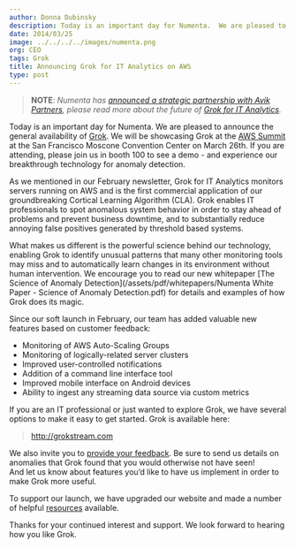 ```yaml
---
author: Donna Dubinsky
description: Today is an important day for Numenta.  We are pleased to announce the general availability of Grok on the Amazon Web Services Marketplace. We will be showcasing Grok at the
date: 2014/03/25
image: ../../../../images/numenta.png
org: CEO
tags: Grok
title: Announcing Grok for IT Analytics on AWS
type: post
---
```


> **NOTE**: *Numenta has [announced a strategic partnership with Avik
  Partners](/press/2015/08/19/numenta-announces-licensing-of-grok-for-it-to-avik-partners/),
  please read more about the future of
  [Grok for IT Analytics](http://grokstream.com).*

Today is an important day for Numenta.  We are pleased to announce the general
availability of [Grok](http://grokstream.com). We will be showcasing Grok at the
[AWS Summit](http://searchaws.techtarget.com/photostory/2240219795/Amazon-Summit-showcases-new-cloud-product-initiatives/1/AWS-Summit-2014-Product-partner-and-price-news)
at the San Francisco Moscone Convention Center on March 26th.  If you are
attending, please join us in booth 100 to see a demo - and experience our
breakthrough technology for anomaly detection.

As we mentioned in our February newsletter, Grok for IT Analytics monitors
servers running on AWS and is the first commercial application of our
groundbreaking Cortical Learning Algorithm (CLA). Grok enables
IT professionals to spot anomalous system behavior in order to stay ahead of
problems and prevent business downtime, and to substantially reduce annoying
false positives generated by threshold based systems.

What makes us different is the powerful science behind our technology, enabling
Grok to identify unusual patterns that many other monitoring tools may miss and
to automatically learn changes in its environment without human intervention.
We encourage you to read our new whitepaper
[The Science of Anomaly Detection](/assets/pdf/whitepapers/Numenta White Paper - Science of Anomaly Detection.pdf)
for details and examples of how Grok does its magic.

Since our soft launch in February, our team has added valuable new features
based on customer feedback:

* Monitoring of AWS Auto-Scaling Groups
* Monitoring of logically-related server clusters
* Improved user-controlled notifications
* Addition of a command line interface tool
* Improved mobile interface on Android devices
* Ability to ingest any streaming data source via custom metrics

If you are an IT professional or just wanted to explore Grok, we have several
options to make it easy to get started.  Grok is available here:

> http://grokstream.com

We also invite you to [provide your feedback](/contact/). Be sure to send us
details on anomalies that Grok found that you would otherwise not have seen!  
And let us know about features you’d like to have us implement in order to make
Grok more useful.

To support our launch, we have upgraded our website and made a number of helpful
[resources](http://grokstream.com) available.

Thanks for your continued interest and support.  We look forward to hearing how
you like Grok.
